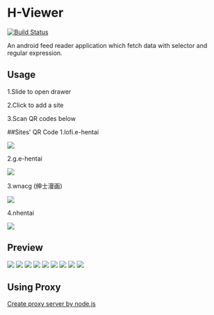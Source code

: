 # H-Viewer
[![Build Status](https://travis-ci.org/PureDark/H-Viewer.svg?branch=master)](https://travis-ci.org/PureDark/H-Viewer)

An android feed reader application which fetch data with selector and regular expression.

## Usage
1.Slide to open drawer

2.Click to add a site

3.Scan QR codes below

##Sites' QR Code
1.lofi.e-hentai

![](https://github.com/PureDark/H-Viewer/raw/master/images/qrcodes/1.lofi.png)

2.g.e-hentai

![](https://github.com/PureDark/H-Viewer/raw/master/images/qrcodes/2.g.png)

3.wnacg (绅士漫画)

![](https://github.com/PureDark/H-Viewer/raw/master/images/qrcodes/3.wnacg.png)

4.nhentai

![](https://github.com/PureDark/H-Viewer/raw/master/images/qrcodes/4.nhentai.png)

## Preview
![](https://github.com/PureDark/H-Viewer/raw/master/images/1.png)
![](https://github.com/PureDark/H-Viewer/raw/master/images/2.png)
![](https://github.com/PureDark/H-Viewer/raw/master/images/3.png)
![](https://github.com/PureDark/H-Viewer/raw/master/images/4.png)
![](https://github.com/PureDark/H-Viewer/raw/master/images/5.png)
![](https://github.com/PureDark/H-Viewer/raw/master/images/6.gif)
![](https://github.com/PureDark/H-Viewer/raw/master/images/7.gif)
![](https://github.com/PureDark/H-Viewer/raw/master/images/8.gif)
![](https://github.com/PureDark/H-Viewer/raw/master/images/9.png)

## Using Proxy

[Create proxy server by node.js](https://github.com/wspl/HProxy.js)
